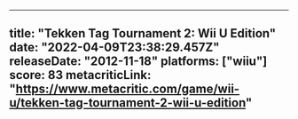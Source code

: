
---
title: "Tekken Tag Tournament 2: Wii U Edition"
date: "2022-04-09T23:38:29.457Z"
releaseDate: "2012-11-18"
platforms: ["wiiu"]
score: 83
metacriticLink: "https://www.metacritic.com/game/wii-u/tekken-tag-tournament-2-wii-u-edition"
---
